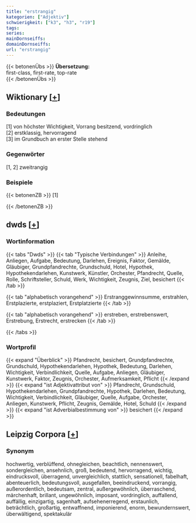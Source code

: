 ```yaml
---
title: "erstrangig"
kategorien: ["Adjektiv"]
schwierigkeit: ["k3", "h3", "r19"]
tags:
series:
mainDornseiffs:
domainDornseiffs:
url: "erstrangig"
---
```


{{< betonenÜbs >}}
**Übersetzung:**  
first-class, first-rate, top-rate  
{{< /betonenÜbs >}}

## Wiktionary [[+](https://de.wiktionary.org/wiki/erstrangig)]

### Bedeutungen
[1] von höchster Wichtigkeit, Vorrang besitzend, vordringlich  
[2] erstklassig, hervorragend  
[3] im Grundbuch an erster Stelle stehend  

### Gegenwörter
[1, 2] zweitrangig  

### Beispiele
{{< betonenZB >}}
[1]  

{{< /betonenZB >}}


## dwds [[+](https://www.dwds.de/wb/erstrangig)]

### Wortinformation
{{< tabs "Dwds" >}}
{{< tab "Typische Verbindungen" >}}
Anleihe, Anliegen, Aufgabe, Bedeutung, Darlehen, Ereignis, Faktor, Gemälde, Gläubiger, Grundpfandrechte, Grundschuld, Hotel, Hypothek, Hypothekendarlehen, Kunstwerk, Künstler, Orchester, Pfandrecht, Quelle, Rolle, Schriftsteller, Schuld, Werk, Wichtigkeit, Zeugnis, Ziel, besichert
{{< /tab >}}

{{< tab "alphabetisch vorangehend" >}}
Erstranggewinnsumme, erstrahlen, Erstplazierte, erstplaziert, Erstplatzierte
{{< /tab >}}

{{< tab "alphabetisch vorangehend" >}}
erstreben, erstrebenswert, Erstrebung, Erstrecht, erstrecken
{{< /tab >}}

{{< /tabs >}}

### Wortprofil
{{< expand "Überblick" >}} Pfandrecht, besichert, Grundpfandrechte, Grundschuld, Hypothekendarlehen, Hypothek, Bedeutung, Darlehen, Wichtigkeit, Verbindlichkeit, Quelle, Aufgabe, Anliegen, Gläubiger, Kunstwerk, Faktor, Zeugnis, Orchester, Aufmerksamkeit, Pflicht {{< /expand >}}
{{< expand "ist Adjektivattribut von" >}} Pfandrecht, Grundschuld, Hypothekendarlehen, Grundpfandrechte, Hypothek, Darlehen, Bedeutung, Wichtigkeit, Verbindlichkeit, Gläubiger, Quelle, Aufgabe, Orchester, Anliegen, Kunstwerk, Pflicht, Zeugnis, Gemälde, Hotel, Schuld {{< /expand >}}
{{< expand "ist Adverbialbestimmung von" >}} besichert {{< /expand >}}

## Leipzig Corpora [[+](https://corpora.uni-leipzig.de/en/res?word=erstrangig&corpusId=deu_newscrawl-public_2018)]


### Synonym
hochwertig, verblüffend, ohnegleichen, beachtlich, nennenswert, sondergleichen, ansehnlich, groß, bedeutend, hervorragend, wichtig, eindrucksvoll, überragend, unvergleichlich, stattlich, sensationell, fabelhaft, abenteuerlich, bedeutungsvoll, ausgefallen, beeindruckend, vorrangig, außerordentlich, bedeutsam, zentral, außergewöhnlich, überraschend, märchenhaft, brillant, ungewöhnlich, imposant, vordringlich, auffallend, auffällig, einzigartig, sagenhaft, aufsehenerregend, erstaunlich, beträchtlich, großartig, entwaffnend, imponierend, enorm, bewundernswert, überwältigend, spektakulär

